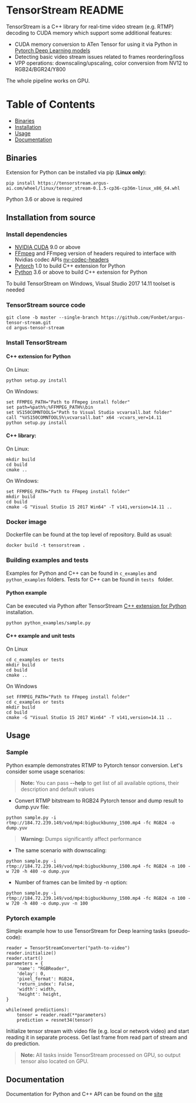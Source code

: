


# TensorStream README
TensorStream is a C++ library for real-time video stream (e.g. RTMP) decoding to CUDA memory which support some additional features:
* CUDA memory conversion to ATen Tensor for using it via Python in [Pytorch Deep Learning models](#pytorch-example)
* Detecting basic video stream issues related to frames reordering/loss
* VPP operations: downscaling/upscaling, color conversion from NV12 to RGB24/BGR24/Y800

The whole pipeline works on GPU.

# Table of Contents
 - [Binaries](#binaries)
 - [Installation](#installation-from-source)
 - [Usage](#usage)
 - [Documentation](#documentation)

## Binaries
Extension for Python can be installed via pip (**Linux only**):
```
pip install https://tensorstream.argus-ai.com/wheel/linux/tensor_stream-0.1.5-cp36-cp36m-linux_x86_64.whl
```
Python 3.6 or above is required
## Installation from source
### Install dependencies
* [NVIDIA CUDA](https://developer.nvidia.com/cuda-downloads) 9.0 or above
* [FFmpeg](https://github.com/FFmpeg/FFmpeg) and FFmpeg version of headers required to interface with Nvidias codec APIs
[nv-codec-headers](https://github.com/FFmpeg/nv-codec-headers)
* [Pytorch](https://github.com/pytorch/pytorch) 1.0 to build C++ extension for Python
* [Python](https://www.python.org/) 3.6 or above to build C++ extension for Python

To build TensorStream on Windows, Visual Studio 2017 14.11 toolset is needed
### TensorStream source code

```
git clone -b master --single-branch https://github.com/Fonbet/argus-tensor-stream.git
cd argus-tensor-stream
```
### Install TensorStream
#### C++ extension for Python

On Linux:
```
python setup.py install
```
On Windows:
```
set FFMPEG_PATH="Path to FFmpeg install folder"
set path=%path%;%FFMPEG_PATH%\bin
set VS150COMNTOOLS="Path to Visual Studio vcvarsall.bat folder"
call "%VS150COMNTOOLS%\vcvarsall.bat" x64 -vcvars_ver=14.11
python setup.py install
```
#### C++ library:

On Linux:
```
mkdir build
cd build
cmake ..
```
On Windows:
```
set FFMPEG_PATH="Path to FFmpeg install folder"
mkdir build
cd build
cmake -G "Visual Studio 15 2017 Win64" -T v141,version=14.11 ..
```
### Docker image
Dockerfile can be found at the top level of repository. Build as usual:
```
docker build -t tensorstream .
```
### Building examples and tests
Examples for Python and C++ can be found in ```c_examples``` and ```python_examples``` folders.  Tests for C++ can be found in ```tests ``` folder.
#### Python example 
Can be executed via Python after TensorStream [C++ extension for Python](#c-extension-for-python) installation.
```
python python_examples/sample.py
```
#### C++ example and unit tests
On Linux
```
cd c_examples or tests
mkdir build
cd build
cmake ..
```
On Windows
```
set FFMPEG_PATH="Path to FFmpeg install folder"
cd c_examples or tests
mkdir build
cd build
cmake -G "Visual Studio 15 2017 Win64" -T v141,version=14.11 ..
```
## Usage

### Sample
Python example demonstrates RTMP to Pytorch tensor conversion. Let's consider some usage scenarios:
> **Note:** You can pass **--help** to get list of all available options, their description and default values

* Convert RTMP bitstream to RGB24 Pytorch tensor and dump result to dump.yuv file: 
```
python sample.py -i rtmp://184.72.239.149/vod/mp4:bigbuckbunny_1500.mp4 -fc RGB24 -o dump.yuv
```
> **Warning:** Dumps significantly affect performance

* The same scenario with downscaling:
```
python sample.py -i rtmp://184.72.239.149/vod/mp4:bigbuckbunny_1500.mp4 -fc RGB24 -n 100 -w 720 -h 480 -o dump.yuv
```

* Number of frames can be limited by -n option:
```
python sample.py -i rtmp://184.72.239.149/vod/mp4:bigbuckbunny_1500.mp4 -fc RGB24 -n 100 -w 720 -h 480 -o dump.yuv -n 100
```
### Pytorch example

Simple example how to use TensorStream for Deep learning tasks (pseudo-code):

```
reader = TensorStreamConverter("path-to-video")
reader.initialize()
reader.start()
parameters = {
    'name': "RGBReader",
    'delay': 0,
    'pixel_format': RGB24,
    'return_index': False,
    'width': width,
    'height': height,
}

while(need predictions):
    tensor = reader.read(**parameters)
    prediction = resnet34(tensor)
```
Initialize tensor stream with video file (e.g. local or network video) and start reading it in separate process. Get last frame from read part of stream and do prediction.
> **Note:** All tasks inside TensorStream processed on GPU, so output tensor also located on GPU.

## Documentation
Documentation for Python and C++ API can be found on the [site](https://tensorstream.argus-ai.com/)
